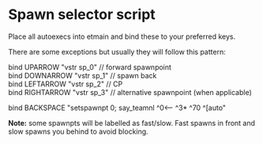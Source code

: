 # Spawn selector script

Place all autoexecs into etmain and bind these to your preferred keys. 

There are some exceptions but usually they will follow this pattern:

bind UPARROW        "vstr sp_0"     // forward spawnpoint <br>
bind DOWNARROW      "vstr sp_1"     // spawn back <br>
bind LEFTARROW      "vstr sp_2"     // CP <br>
bind RIGHTARROW     "vstr sp_3"     // alternative spawnpoint (when applicable) <br>

bind BACKSPACE "setspawnpt 0; say_teamnl ^0<-- ^3* ^70 ^[auto"

**Note:** some spawnpts will be labelled as fast/slow. Fast spawns in front and slow spawns you behind to avoid blocking.